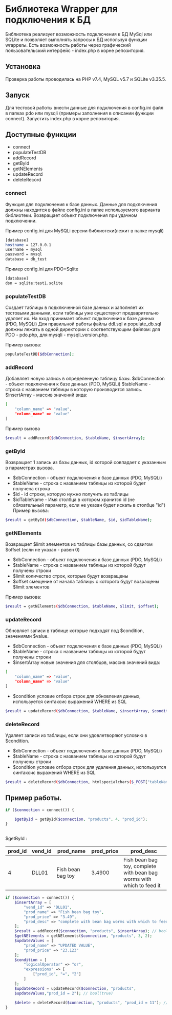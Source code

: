 # Библиотека Wrapper для подключения к БД
Библиотека реализует возможность подключения к БД MySql или SQLite и позволяет выполнять запросы к БД используя функции wrapperы. Есть возможность работы через графический пользовательский интерфейс - index.php в корне репозитория.

## Установка
Проверка работы проводилась на PHP v7.4, MySQL v5.7 и SQLite v3.35.5. 

## Запуск
Для тестовой работы внести данные для подключения в config.ini файл в папках pdo или mysqli (примеры заполнения в описании функции connect).
Запустить index.php в корне репозитория.
## Доступные функции
- connect
- populateTestDB
- addRecord
- getById
- getNElements
- updateRecord
- deleteRecord

### connect
Функция для подключения к базе данных. Данные для подключения должны находится в файле config.ini в папке используемого варианта библиотеки. Возвращает объект подключения при удачном подключении.

Пример config.ini для MySQLi версии библиотеки(лежит в папке mysqli)
```sh
[database]
hostname = 127.0.0.1
username = mysql
password = mysql
database = db_test
```

Пример config.ini для PDO+Sqlite
```sh
[database]
dsn = sqlite:test1.sqlite
```
### populateTestDB
Создает таблицы в подключенной базе данных и заполняет их тестовыми данными, если таблицы уже существуют предварительно удаляет их.
На вход принимает объект подключения к базе данных (PDO, MySQLi)
Для правильной работы файлы ddl.sql и populate_db.sql должны лежать в одной директории с соответствующим файлом: для PDO - pdo.php, для mysqli - mysqli_version.php.

Пример вызова:
```sh
populateTestDB($dbConnection);
```

### addRecord
Добавляет новую запись в определенную таблицу базы.
$dbConnection - объект подключения к базе данных (PDO, MySQLi)
$tableName - строка с названием таблицы в которую производится запись.
$insertArray - массив значений вида:

```sh
[
    "column_name" => "value",
    "column_name" => "value"
]
```

Пример вызова 
```sh
$result = addRecord($dbConnection, $tableName, $insertArray);
```

### getById
Возвращает 1 запись из базы данных, id которой совпадает с указанным в параметрах вызова.
- $dbConnection - объект подключения к базе данных (PDO, MySQLi)
- $tableName - строка с названием таблицы из которой будет получена строка
- $id - id строки, которую нужно получить из таблицы
- $idTableName - Имя столбца в котором хранится id (не обязательный параметр, если не указан будет искать в столбце "id")
Пример вызова:
```sh
$result = getById($dbConnection, $tableName, $id, $idTableName);
```

### getNElements
Возвращает $limit элементов из таблицы базы данных, со сдвигом $offset (если не указан - равен 0)
- $dbConnection - объект подключения к базе данных (PDO, MySQLi)
- $tableName - строка с названием таблицы из которой будут получены строки
- $limit количество строк, которые будут возвращены
- $offset смещение от начала таблицы с которого будут возращены $limit элементов

Пример вызова:
```sh
$result = getNElements($dbConnection, $tableName, $limit, $offset);
```

### updateRecord
Обновляет записи в таблице которые подходят под $condition, значениями $value.
- $dbConnection - объект подключения к базе данных (PDO, MySQLi)
- $tableName - строка с названием таблицы из которой будут получены строки
- $insertArray новые значения для столбцов, массив значений вида:
```sh
[
    "column_name" => "value",
    "column_name" => "value"
]
```
- $condition условие отбора строк для обновления данных, используется синтаксис выражений WHERE из SQL
```sh
$result = updateRecord($dbConnection, $tableName, $insertArray, $condition);
```


### deleteRecord
Удаляет записи из таблицы, если они удовлетворяют условию в $condition.
- $dbConnection - объект подключения к базе данных (PDO, MySQLi)
- $tableName - строка с названием таблицы из которой будут получены строки
- $condition условие отбора строк для удаления данных, используется синтаксис выражений WHERE из SQL
```sh
$result = deleteRecord($dbConnection, htmlspecialchars($_POST["tableName"]), htmlspecialchars($_POST["conditionDelete"]));
```

## Пример работы.


```php
if ($connection = connect()) {

    $getById = getById($connection, "products", 4, "prod_id"); 
}
	
```
$getById :

|prod_id| vend_id | prod_name | prod_price | prod_desc |
|-------|---------|-----------|------------|-----------|
|   4   |   DLL01 | Fish bean bag toy| 3.4900| Fish bean bag toy, complete with bean bag worms with which to feed it|
```php
if ($connection = connect()) {
    $insertArray = [
        "vend_id" => "DLL01",
        "prod_name" => "Fish bean bag toy",
        "prod_price" => "3.49",
        "prod_desc" => "complete with bean bag worms with which to feed it"
    ];
	$result = addRecord($connection, "products", $insertArray); // bool(true);
	$getNElements = getNElements($connection, "products", 3, 2);
	$updateValues = [
        "prod_name" => "UPDATED VALUE",
        "prod_price" => "23.123"
    ];
	$condition = [
        "logicalOperator" => "or",
        "expressions" => [
            ["prod_id", "=", "2"]
        ]
    ];
	$updateRecord = updateRecord($connection, "products",
	$updateValues,"prod_id = 2"); // bool(true)
	
	$delete = deleteRecord($connection, "products", "prod_id = 11"); //bool(true)
}
```